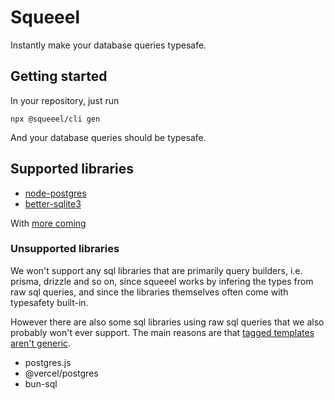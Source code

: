 # Squeeel

Instantly make your database queries typesafe.

## Getting started

In your repository, just run
```
npx @squeeel/cli gen
```
And your database queries should be typesafe.

## Supported libraries

- [node-postgres](https://node-postgres.com/)
- [better-sqlite3](https://github.com/WiseLibs/better-sqlite3)

With [more coming](https://github.com/SorenHolstHansen/squeeel/issues/1)

### Unsupported libraries

We won't support any sql libraries that are primarily query builders, i.e. prisma, drizzle and so on, since squeeel works by infering the types from raw sql queries, and since the libraries themselves often come with typesafety built-in.

However there are also some sql libraries using raw sql queries that we also probably won't ever support.
The main reasons are that [tagged templates aren't generic](https://github.com/microsoft/TypeScript/issues/33304).

- postgres.js
- @vercel/postgres
- bun-sql
